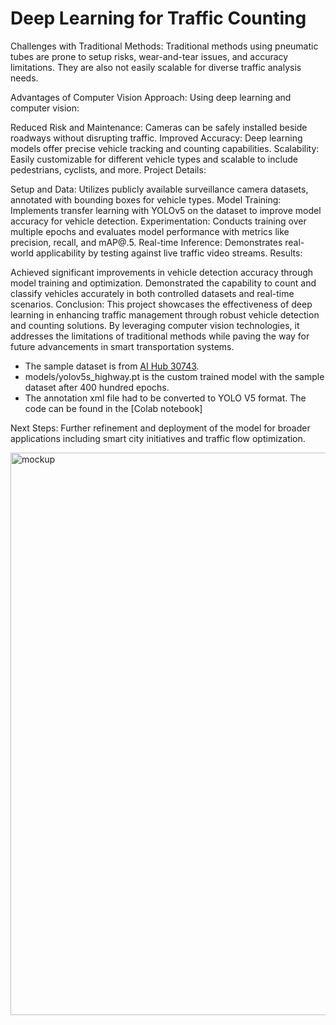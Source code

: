 # Deep Learning for Traffic Counting

Challenges with Traditional Methods:
Traditional methods using pneumatic tubes are prone to setup risks, wear-and-tear issues, and accuracy limitations. They are also not easily scalable for diverse traffic analysis needs.

Advantages of Computer Vision Approach:
Using deep learning and computer vision:

Reduced Risk and Maintenance: Cameras can be safely installed beside roadways without disrupting traffic.
Improved Accuracy: Deep learning models offer precise vehicle tracking and counting capabilities.
Scalability: Easily customizable for different vehicle types and scalable to include pedestrians, cyclists, and more.
Project Details:

Setup and Data: Utilizes publicly available surveillance camera datasets, annotated with bounding boxes for vehicle types.
Model Training: Implements transfer learning with YOLOv5 on the dataset to improve model accuracy for vehicle detection.
Experimentation: Conducts training over multiple epochs and evaluates model performance with metrics like precision, recall, and mAP@.5.
Real-time Inference: Demonstrates real-world applicability by testing against live traffic video streams.
Results:

Achieved significant improvements in vehicle detection accuracy through model training and optimization.
Demonstrated the capability to count and classify vehicles accurately in both controlled datasets and real-time scenarios.
Conclusion:
This project showcases the effectiveness of deep learning in enhancing traffic management through robust vehicle detection and counting solutions. By leveraging computer vision technologies, it addresses the limitations of traditional methods while paving the way for future advancements in smart transportation systems.

- The sample dataset is from [AI Hub 30743](https://aihub.or.kr/aidata/30743).
- models/yolov5s_highway.pt is the custom trained model with the sample dataset after 400 hundred epochs.
- The annotation xml file had to be converted to YOLO V5 format. The code can be found in the [Colab notebook]


Next Steps:
Further refinement and deployment of the model for broader applications including smart city initiatives and traffic flow optimization.

<img src="https://github.com/Shresth72/DermaDost/assets/97455610/0a562c6f-1fd1-4a06-b0d0-d211ae86a0b6" alt="mockup" width="900"/>

